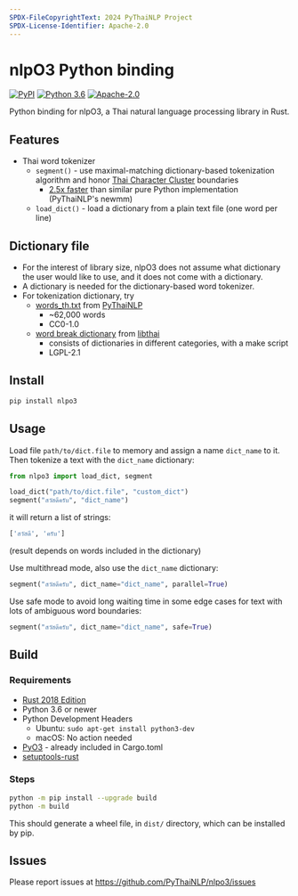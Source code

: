 ```yaml
---
SPDX-FileCopyrightText: 2024 PyThaiNLP Project
SPDX-License-Identifier: Apache-2.0
---
```


# nlpO3 Python binding

[![PyPI](https://img.shields.io/pypi/v/nlpo3.svg "PyPI")](https://pypi.python.org/pypi/nlpo3)
[![Python 3.6](https://img.shields.io/badge/python-3.6-blue.svg "Python 3.6")](https://www.python.org/downloads/)
[![Apache-2.0](https://img.shields.io/badge/License-Apache%202.0-blue.svg "Apache-2.0")](https://opensource.org/license/apache-2-0)

Python binding for nlpO3, a Thai natural language processing library in Rust.

## Features

- Thai word tokenizer
  - `segment()` - use maximal-matching dictionary-based tokenization algorithm
    and honor [Thai Character Cluster][tcc] boundaries
    - [2.5x faster][benchmark]
      than similar pure Python implementation (PyThaiNLP's newmm)
  - `load_dict()` - load a dictionary from a plain text file
    (one word per line)

[tcc]: https://dl.acm.org/doi/10.1145/355214.355225
[benchmark]: ./notebooks/nlpo3_segment_benchmarks.ipynb

## Dictionary file

- For the interest of library size, nlpO3 does not assume what dictionary the
  user would like to use, and it does not come with a dictionary.
- A dictionary is needed for the dictionary-based word tokenizer.
- For tokenization dictionary, try
  - [words_th.txt][dict-pythainlp] from [PyThaiNLP][pythainlp]
    - ~62,000 words
    - CC0-1.0
  - [word break dictionary][dict-libthai] from [libthai][libthai]
    - consists of dictionaries in different categories, with a make script
    - LGPL-2.1

[pythainlp]: https://github.com/PyThaiNLP/pythainlp
[libthai]: https://github.com/tlwg/libthai/
[dict-pythainlp]: https://github.com/PyThaiNLP/pythainlp/blob/dev/pythainlp/corpus/words_th.txt
[dict-libthai]: https://github.com/tlwg/libthai/tree/master/data

## Install

```bash
pip install nlpo3
```

## Usage

Load file `path/to/dict.file` to memory and assign a name `dict_name` to it.
Then tokenize a text with the `dict_name` dictionary:

```python
from nlpo3 import load_dict, segment

load_dict("path/to/dict.file", "custom_dict")
segment("สวัสดีครับ", "dict_name")
```

it will return a list of strings:

```python
['สวัสดี', 'ครับ']
```

(result depends on words included in the dictionary)

Use multithread mode, also use the `dict_name` dictionary:

```python
segment("สวัสดีครับ", dict_name="dict_name", parallel=True)
```

Use safe mode to avoid long waiting time in some edge cases
for text with lots of ambiguous word boundaries:

```python
segment("สวัสดีครับ", dict_name="dict_name", safe=True)
```

## Build

### Requirements

- [Rust 2018 Edition](https://www.rust-lang.org/tools/install)
- Python 3.6 or newer
- Python Development Headers
  - Ubuntu: `sudo apt-get install python3-dev`
  - macOS: No action needed
- [PyO3](https://github.com/PyO3/pyo3) - already included in Cargo.toml
- [setuptools-rust](https://github.com/PyO3/setuptools-rust)

### Steps

```bash
python -m pip install --upgrade build
python -m build
```

This should generate a wheel file, in `dist/` directory,
which can be installed by pip.

## Issues

Please report issues at <https://github.com/PyThaiNLP/nlpo3/issues>

